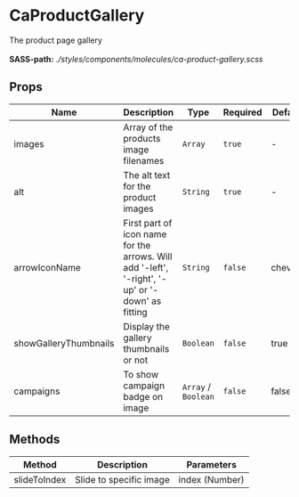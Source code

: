 # CaProductGallery

The product page gallery<br><br> **SASS-path:** _./styles/components/molecules/ca-product-gallery.scss_

## Props

<!-- @vuese:CaProductGallery:props:start -->
|Name|Description|Type|Required|Default|
|---|---|---|---|---|
|images|Array of the products image filenames|`Array`|`true`|-|
|alt|The alt text for the product images|`String`|`true`|-|
|arrowIconName|First part of icon name for the arrows. Will add '-left', '-right', '-up' or '-down' as fitting|`String`|`false`|chevron|
|showGalleryThumbnails|Display the gallery thumbnails or not|`Boolean`|`false`|true|
|campaigns|To show campaign badge on image|`Array` /  `Boolean`|`false`|false|

<!-- @vuese:CaProductGallery:props:end -->


## Methods

<!-- @vuese:CaProductGallery:methods:start -->
|Method|Description|Parameters|
|---|---|---|
|slideToIndex|Slide to specific image|index (Number)|

<!-- @vuese:CaProductGallery:methods:end -->



